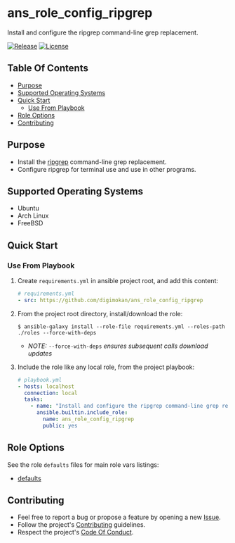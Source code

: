 # ans_role_config_ripgrep

Install and configure the ripgrep command-line grep replacement.

[![Release](https://img.shields.io/github/release/digimokan/ans_role_config_ripgrep.svg?label=release)](https://github.com/digimokan/ans_role_config_ripgrep/releases/latest "Latest Release Notes")
[![License](https://img.shields.io/badge/license-MIT-blue.svg?label=license)](LICENSE.md "Project License")

## Table Of Contents

* [Purpose](#purpose)
* [Supported Operating Systems](#supported-operating-systems)
* [Quick Start](#quick-start)
    * [Use From Playbook](#use-from-playbook)
* [Role Options](#role-options)
* [Contributing](#contributing)

## Purpose

* Install the [ripgrep](https://github.com/BurntSushi/ripgrep) command-line grep replacement.
* Configure ripgrep for terminal use and use in other programs.

## Supported Operating Systems

* Ubuntu
* Arch Linux
* FreeBSD

## Quick Start

### Use From Playbook

1. Create `requirements.yml` in ansible project root, and add this content:

   ```yaml
   # requirements.yml
   - src: https://github.com/digimokan/ans_role_config_ripgrep
   ```

2. From the project root directory, install/download the role:

   ```shell
   $ ansible-galaxy install --role-file requirements.yml --roles-path ./roles --force-with-deps
   ```

   * _NOTE:_ `--force-with-deps` _ensures subsequent calls download updates_

3. Include the role like any local role, from the project playbook:

   ```yaml
   # playbook.yml
   - hosts: localhost
     connection: local
     tasks:
       - name: "Install and configure the ripgrep command-line grep replacement"
         ansible.builtin.include_role:
           name: ans_role_config_ripgrep
           public: yes
   ```

## Role Options

See the role `defaults` files for main role vars listings:

  * [defaults](../defaults/main/)

## Contributing

* Feel free to report a bug or propose a feature by opening a new
  [Issue](https://github.com/digimokan/ans_role_config_ripgrep/issues).
* Follow the project's [Contributing](CONTRIBUTING.md) guidelines.
* Respect the project's [Code Of Conduct](CODE_OF_CONDUCT.md).

